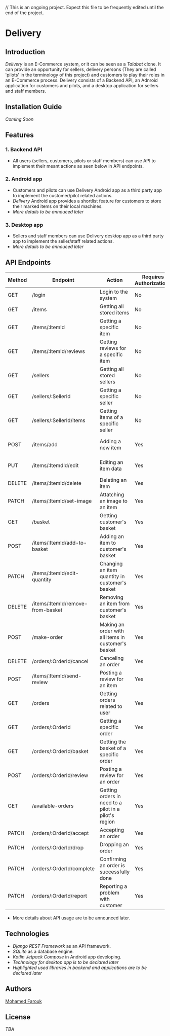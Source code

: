 // This is an ongoing project. Expect this file to be frequently edited until the end of the project.

# Delivery

## Introduction
*Delivery* is an E-Commerce system, or it can be seen as a *Talabat* clone. It can provide an opportunity for sellers, delivery persons (They are called 'pilots' in the terminology of this project) and customers to play their roles in an E-Commerce process.
Delivery consists of a Backend API, an Adnroid application for customers and pilots, and a desktop application for sellers and staff members.

## Installation Guide
*Coming Soon*

## Features
### 1. Backend API
* All users (sellers, customers, pilots or staff members) can use API to implement their meant actions as seen below in API endpoints.
### 2. Android app
* Customers and pilots can use Delivery Android app as a third party app to implement the customer/pilot related actions.
* *Delivery* Android app provides a shortlist feature for customers to store their marked items on their local machines.
* *More details to be annouced later*

### 3. Desktop app
* Sellers and staff members can use Delivery desktop app as a third party app to implement the seller/staff related actions.
* *More details to be annouced later*

## API Endpoints
| Method | Endpoint | Action | Requires Authorization? | User Type | Data required |
| --- | --- | --- | --- | --- | --- |
| GET | /login | Login to the system | No | Any | username<br>password | 
| GET | /items | Getting all stored items | No | Any | |
| GET | /items/:ItemId | Getting a specific item | No | Any | |
| GET | /items/:ItemId/reviews | Getting reviews for a specific item | No | Any | |
| GET | /sellers | Getting all stored sellers | No | Any | |
| GET | /sellers/:SellerId | Getting a specific seller | No | Any | |
| GET | /sellers/:SellerId/items | Getting items of a specific seller | No | Any | |
| POST | /items/add | Adding a new item | Yes | Seller | name<br>price<br>description |
| PUT | /items/:ItemdId/edit | Editing an item data | Yes | Seller | name<br>price<br>description |
| DELETE | /items/:ItemId/delete | Deleting an item | Yes | Seller | |
| PATCH | /items/:ItemId/set-image | Attatching an image to an item | Yes | Seller | b64img |
| GET | /basket | Getting customer's basket | Yes | Customer | |
| POST | /items/:ItemId/add-to-basket | Adding an item to customer's basket | Yes | Customer | quantity |
| PATCH | /items/:ItemId/edit-quantity | Changing an item quantity in customer's basket | Yes | Customer | quantity |
| DELETE | /items/:ItemId/remove-from-basket | Removing an item from customer's basket | Yes | Customer | |
| POST | /make-order | Making an order with all items in customer's basket | Yes | Customer | region |
| DELETE | /orders/:OrderId/cancel | Canceling an order | Yes | Customer | |
| POST | /items/:ItemId/send-review | Posting a review for an item | Yes | Customer | rating<br>text |
| GET | /orders | Getting orders related to user | Yes | Customer/Pilot | |
| GET | /orders/:OrderId | Getting a specific order | Yes | Customer/Pilot | |
| GET | /orders/:OrderId/basket | Getting the basket of a specific order | Yes | Customer/Pilot | |
| POST | /orders/:OrderId/review | Posting a review for an order | Yes | Customer/Pilot | rating<br>text |
| GET | /available-orders | Getting orders in need to a pilot in a pilot's region | Yes | Pilot | |
| PATCH | /orders/:OrderId/accept | Accepting an order | Yes | Pilot | |
| PATCH | /orders/:OrderId/drop  | Dropping an order | Yes | Pilot | |
| PATCH | /orders/:OrderId/complete | Confirming an order is successfully done | Yes | Pilot | | 
| PATCH | /orders/:OrderId/report | Reporting a problem with customer | Yes | Pilot | |

* More details about API usage are to be announced later.
## Technologies
* *Django REST Framework* as an API framework.
* *SQLite* as a database engine.
* *Kotlin Jetpack Compose* in Android app developing.
* *Technology for desktop app is to be declared later*
* *Highlighted used libraries in backend and applications are to be declared later*

## Authors
[Mohamed Farouk](https://github.com/MohamedFarouk94/)

## License
*TBA*